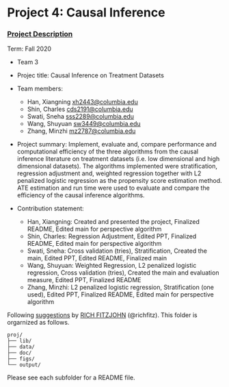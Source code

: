 # Project 4: Causal Inference

### [Project Description](doc/project4_desc.md)

Term: Fall 2020

+ Team 3
+ Projec title: Causal Inference on Treatment Datasets
+ Team members:
	+ Han, Xiangning xh2443@columbia.edu
	+ Shin, Charles cds2191@columbia.edu
	+ Swati, Sneha sss2289@columbia.edu
	+ Wang, Shuyuan sw3449@columbia.edu
	+ Zhang, Minzhi mz2787@columbia.edu
	
	
	
+ Project summary: Implement, evaluate and, compare performance and computational efficiency of the three algorithms from the causal inference literature on treatment datasets (i.e. low dimensional and high dimensional datasets). The algorithms implemented were stratification, regression adjustment and, weighted regression together with L2 penalized logistic regression as the propensity score estimation method. ATE estimation and run time were used to evaluate and compare the efficiency of the causal inference algorithms.

	
+ Contribution statement: 
	+ Han, Xiangning: Created and presented the project, Finalized README, Edited main for perspective algorithm
	+ Shin, Charles: Regression Adjustment, Edited PPT, Finalized README, Edited main for perspective algorithm
	+ Swati, Sneha: Cross validation (tries), Stratification, Created the main, Edited PPT, Edited README, Finalized main
	+ Wang, Shuyuan: Weighted Regression, L2 penalized logistic regression, Cross validation (tries), Created the main and evaluation measure, Edited PPT, Finalized README
	+ Zhang, Minzhi: L2 penalized logistic regression, Stratification (one used), Edited PPT, Finalized README, Edited main for perspective algorithm

Following [suggestions](http://nicercode.github.io/blog/2013-04-05-projects/) by [RICH FITZJOHN](http://nicercode.github.io/about/#Team) (@richfitz). This folder is orgarnized as follows.

```
proj/
├── lib/
├── data/
├── doc/
├── figs/
└── output/
```

Please see each subfolder for a README file.
